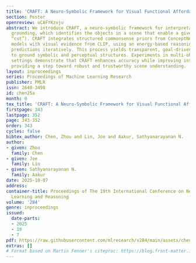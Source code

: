 ```yaml
---
title: 'CRAFT: A Neuro-Symbolic Framework for Visual Functional Affordance Grounding'
section: Poster
openreview: uCAFYKzvju
abstract: We introduce CRAFT, a neuro-symbolic framework for interpretable affordance
  grounding, which identifies the objects in a scene that enable a given action (e.g.,
  “cut”). CRAFT integrates structured commonsense priors from ConceptNet and language
  models with visual evidence from CLIP, using an energy-based reasoning loop to refine
  predictions iteratively. This process yields transparent, goal-driven decisions
  to ground symbolic and perceptual structures. Experiments in multi-object, label-free
  settings demonstrate that CRAFT enhances accuracy while improving interpretability,
  providing a step toward robust and trustworthy scene understanding.
layout: inproceedings
series: Proceedings of Machine Learning Research
publisher: PMLR
issn: 2640-3498
id: chen25a
month: 0
tex_title: 'CRAFT: A Neuro-Symbolic Framework for Visual Functional Affordance Grounding'
firstpage: 343
lastpage: 352
page: 343-352
order: 343
cycles: false
bibtex_author: Chen, Zhou and Lin, Joe and Aakur, Sathyanarayanan N.
author:
- given: Zhou
  family: Chen
- given: Joe
  family: Lin
- given: Sathyanarayanan N.
  family: Aakur
date: 2025-10-07
address:
container-title: Proceedings of The 19th International Conference on Neurosymbolic
  Learning and Reasoning
volume: '284'
genre: inproceedings
issued:
  date-parts:
  - 2025
  - 10
  - 7
pdf: https://raw.githubusercontent.com/mlresearch/v284/main/assets/chen25a/chen25a.pdf
extras: []
# Format based on Martin Fenner's citeproc: https://blog.front-matter.io/posts/citeproc-yaml-for-bibliographies/
---
```

